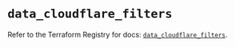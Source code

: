 # `data_cloudflare_filters`

Refer to the Terraform Registry for docs: [`data_cloudflare_filters`](https://registry.terraform.io/providers/cloudflare/cloudflare/5.10.1/docs/data-sources/filters).

